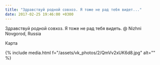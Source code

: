 ```yaml
---
title: "Здравствуй родной совхоз. Я тоже не рад тебя видет..."
date: 2017-02-25 19:46:00 +0300
---
```


Здравствуй родной совхоз. Я тоже не рад тебя видеть. @ Nizhni Novgorod, Russia

Карта

{% include media.html f="/assets/vk_photos/2/QmVv2xUK6d8.jpg" alt="" %}
